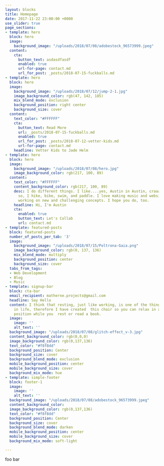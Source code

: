 ```yaml
---
layout: blocks
title: Homepage
date: 2017-11-22 23:00:00 +0000
use_slider: true
page_sections:
- template: hero
  block: hero
  image:
    background_image: "/uploads/2018/07/08/adobestock_96573999.jpeg"
  content:
    cta:
      button_text: asdasdfasdf
      enabled: true
      url-for-page: contact.md
      url_for_post: _posts/2018-07-15-fuckballs.md
- template: hero
  block: hero
  image:
    background_image: "/uploads/2018/07/12/jump-2-1.jpg"
    image_background_color: rgb(47, 142, 185)
    mix_blend_mode: exclusion
    background_position: right center
    background_size: cover
  content:
    text_color: "#FFFFFF"
    cta:
      button_text: Read More
      url: _posts/2018-07-15-fuckballs.md
      enabled: true
      url_for_post: _posts/2018-07-12-vetter-kids.md
      url-for-page: contact.md
    headline: Vetter Kids to Jade Helm
- template: hero
  block: hero
  image:
    background_image: "/uploads/2018/07/08/hero.jpg"
    image_background_color: rgb(217, 100, 89)
  content:
    text_color: "#FFFFFF"
    content_background_color: rgb(217, 100, 89)
    desc: I do different things. I like....yes, Austin in Austin, craaaazy right...
      so, I hike, bike, swim, and paddle. I love making music and websites. I love
      working on new and challenging concepts. I hope you do, too.
    headline: Hi, I'm Austin
    cta:
      enabled: true
      button_text: Let's Collab
      url: contact.md
- template: featured-posts
  block: featured-posts
  number_of_posts_per_tab: '3'
  image:
    background_image: "/uploads/2018/07/15/Poltrona-Gaia.png"
    image_background_color: rgb(0, 137, 136)
    mix_blend_mode: multiply
    background_position: center
    background_size: cover
  tabs_from_tags:
  - Web Development
  - Blog
  - Music
- template: signup-bar
  block: cta-bar
  email_recipient: matherne.projects@gmail.com
  headline: Say Hello
  content: I think that resting, just like working, is one of the things that is worth  doing
    in life, therefore I have created  this chair so you can relax in a low and comfortable
    position while you  rest or read a book.
  image:
    image: ''
    alt_text: ''
  background_image: "/uploads/2018/07/08/glitch-effect_v-3.jpg"
  content_background_color: rgb(0,0,0)
  image_background_color: rgb(0,137,136)
  text_color: "#f8f8dd"
  background_position: Center
  background_size: cover
  background_blend_mode: exclusion
  mobile_background_position: center
  mobile_background_size: cover
  background_mix_mode: hue
- template: simple-footer
  block: footer-1
  image:
    image: ''
    alt_text: ''
  background_image: "/uploads/2018/07/08/adobestock_96573999.jpeg"
  content_background_color: 
  image_background_color: rgb(0,137,136)
  text_color: "#f8f8dd"
  background_position: Center
  background_size: cover
  background_blend_mode: darken
  mobile_background_position: center
  mobile_background_size: cover
  background_mix_mode: soft-light

---
```

foo bar
